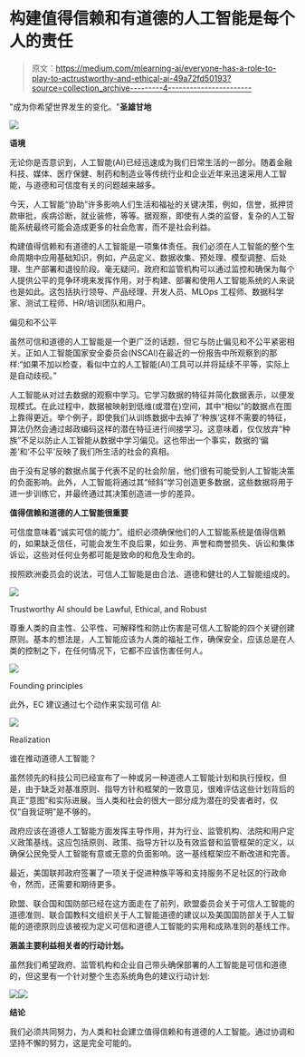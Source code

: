 # 构建值得信赖和有道德的人工智能是每个人的责任

> 原文：<https://medium.com/mlearning-ai/everyone-has-a-role-to-play-to-actrustworthy-and-ethical-ai-49a72fd50193?source=collection_archive---------4----------------------->

"成为你希望世界发生的变化。"**圣雄甘地**

![](img/21e8b6e5a633d6feeb17e3edf46759bf.png)

**语境**

无论你是否意识到，人工智能(AI)已经迅速成为我们日常生活的一部分。随着金融科技、媒体、医疗保健、制药和制造业等传统行业和企业近年来迅速采用人工智能，与道德和可信度有关的问题越来越多。

今天，人工智能“协助”许多影响人们生活和福祉的关键决策，例如，信誉，抵押贷款审批，疾病诊断，就业装修，等等。据观察，即使有人类的监督，复杂的人工智能系统最终可能会造成更多的社会危害，而不是社会利益。

构建值得信赖和有道德的人工智能是一项集体责任。我们必须在人工智能的整个生命周期中应用基础知识，例如，产品定义、数据收集、预处理、模型调整、后处理、生产部署和退役阶段。毫无疑问，政府和监管机构可以通过监控和确保为每个人提供公平的竞争环境来发挥作用，对于构建、部署和使用人工智能系统的人来说也是如此。这包括执行领导、产品经理、开发人员、MLOps 工程师、数据科学家、测试工程师、HR/培训团队和用户。

偏见和不公平

虽然可信和道德的人工智能是一个更广泛的话题，但它与防止偏见和不公平紧密相关。正如人工智能国家安全委员会(NSCAI)在最近的一份报告中所观察到的那样:“如果不加以检查，看似中立的人工智能(AI)工具可以并将延续不平等，实际上是自动歧视。”

人工智能从对过去数据的观察中学习。它学习数据的特征并简化数据表示，以便发现模式。在此过程中，数据被映射到低维(或潜在)空间，其中“相似”的数据点在图上靠得更近。举个例子，即使我们从训练数据中去掉了‘种族’这样不需要的特征，算法仍然会通过邮政编码这样的潜在特征进行间接学习。这意味着，仅仅放弃“种族”不足以防止人工智能从数据中学习偏见。这也带出一个事实，数据的‘偏差’和‘不公平’反映了我们所生活的社会的真相。

由于没有足够的数据点属于代表不足的社会阶层，他们很有可能受到人工智能决策的负面影响。此外，人工智能将通过其“倾斜”学习创造更多数据，这些数据将用于进一步训练它，并最终通过其决策创造进一步的差异。

**值得信赖和道德的人工智能很重要**

可信度意味着“诚实可信的能力”。组织必须确保他们的人工智能系统是值得信赖的，如果缺乏信任，可能会发生不良后果，如业务、声誉和商誉损失、诉讼和集体诉讼，这些对任何业务都可能是致命的和危及生命的。

按照欧洲委员会的说法，可信人工智能是由合法、道德和健壮的人工智能组成的。

![](img/211429e1076ed5af83be73cc96b8fcbb.png)

Trustworthy AI should be Lawful, Ethical, and Robust

尊重人类的自主性、公平性、可解释性和防止伤害是可信人工智能的四个关键创建原则。基本的想法是，人工智能应该为人类的福祉工作，确保安全，应该总是在人类的控制之下，在任何情况下，它都不应该伤害任何人。

![](img/91cbb87377aedb50ed2f820bbdc29f22.png)

Founding principles

此外，EC 建议通过七个动作来实现可信 AI:

![](img/311cad222d65e5bb0efa7baa22eafc08.png)

Realization

谁在推动道德人工智能？

虽然领先的科技公司已经宣布了一种或另一种道德人工智能计划和执行授权，但是，由于缺乏对基准原则、指导方针和框架的一致意见，很难评估这些计划背后的真正“意图”和实际进展。当人类和社会的很大一部分成为潜在的受害者时，仅仅“自我证明”是不够的。

政府应该在道德人工智能方面发挥主导作用，并为行业、监管机构、法院和用户定义政策基线。这应包括原则、政策、指导方针以及有效监督和监管框架的定义，以确保公民免受人工智能有意或无意的负面影响。这一基线框架应不断改进和完善。

最近，美国联邦政府签署了一项关于促进种族平等和支持服务不足社区的行政命令，然而，还需要和期待更多。

欧盟、联合国和国防部已经在这方面走在了前列，欧盟委员会关于可信人工智能的道德准则、联合国教科文组织关于人工智能道德的建议以及美国国防部关于人工智能的道德原则应该被视为定义可信和道德人工智能的实用和成熟准则的基线工作。

**涵盖主要利益相关者的行动计划。**

虽然我们希望政府、监管机构和企业自己带头确保部署的人工智能是可信和道德的，但这里有一个针对整个生态系统角色的建议行动计划:

![](img/8704962c1ad310ff53a2d80b00bdbbbd.png)![](img/2463dee916f727c7ecc23268a95ec7b6.png)

**结论**

我们必须共同努力，为人类和社会建立值得信赖和有道德的人工智能。通过协调和坚持不懈的努力，这是完全可能的。